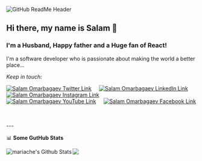 ![GitHub ReadMe Header](https://res.cloudinary.com/drkvsmrhd/image/upload/v1612351506/Untitled_design_qzxjcb.png)


## Hi there, my name is Salam 👋

### I'm a Husband, Happy father and a Huge fan of React!


I'm a software developer who is passionate about making the world a better place...

<em>Keep in touch:</em>

[![Salam Omarbagaev Twitter Link][twitter-image]][twitter-link] &nbsp; &nbsp;
[![Salam Omarbagaev LinkedIn Link][linkedin-image]][linkedin-link] &nbsp; &nbsp;
[![Salam Omarbagaev Instagram Link][instagram-image]][instagram-link] &nbsp; &nbsp;
[![Salam Omarbagaev YouTube Link][youtube-image]][youtube-link] &nbsp; &nbsp;
[![Salam Omarbagaev Facebook Link][facebook-image]][facebook-link] &nbsp; &nbsp;

<br />
---

📊 **Some GutHub Stats** 

<img align="left" alt="mariache's Github Stats" src="https://github-readme-stats.vercel.app/api?username=mariache&show_icons=true&show_icons=true&include_all_commits=true&hide_border=true&theme=nord" />
<img align="left" src="https://github-readme-stats.vercel.app/api/top-langs/?username=mariache&theme=nord" />


[twitter-link]: https://twitter.com/SalamOmarbagaev
[youtube-link]: https://www.youtube.com/salamomarbagaev
[instagram-link]: https://www.instagram.com/salam_o_nz/
[linkedin-link]: https://www.linkedin.com/in/omarbagaev
[facebook-link]: https://www.facebook.com/SalamOmarbagaev

[twitter-image]: https://res.cloudinary.com/drkvsmrhd/image/upload/c_scale,w_24/v1612346609/twitter_t1kils.png
[youtube-image]: https://res.cloudinary.com/drkvsmrhd/image/upload/c_scale,w_24/v1612346701/youtube_agmhto.png
[instagram-image]: https://res.cloudinary.com/drkvsmrhd/image/upload/c_scale,w_24/v1612346609/instagram_anlwag.png
[linkedin-image]: https://res.cloudinary.com/drkvsmrhd/image/upload/c_scale,w_24/v1612346724/linkedin_kulyx3.png
[facebook-image]: https://res.cloudinary.com/drkvsmrhd/image/upload/c_scale,w_24/v1612346609/facebook_ptptmo.png

